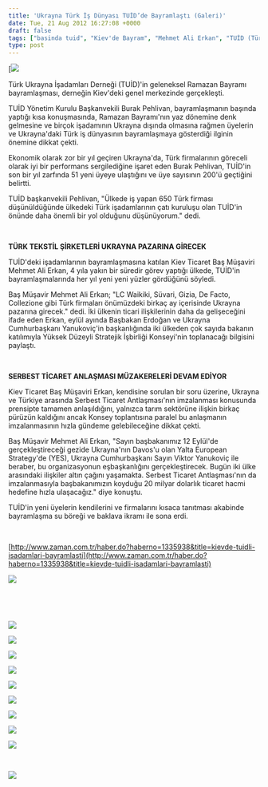 ```yaml
---
title: 'Ukrayna Türk İş Dünyası TUİD’de Bayramlaştı (Galeri)'
date: Tue, 21 Aug 2012 16:27:08 +0000
draft: false
tags: ["basinda tuid", "Kiev'de Bayram", "Mehmet Ali Erkan", "TUİD (Türk Ukrayna İşadamları Derneği)", "Ukrayna'da Bayram", "YES"]
type: post
---
```


[![](https://burakpehlivan.org/tuid_images/DSCF0980.jpg)

Türk Ukrayna İşadamları Derneği (TUİD)'in geleneksel Ramazan Bayramı bayramlaşması, derneğin Kiev'deki genel merkezinde gerçekleşti.

TUİD Yönetim Kurulu Başkanvekili Burak Pehlivan, bayramlaşmanın başında yaptığı kısa konuşmasında, Ramazan Bayramı'nın yaz dönemine denk gelmesine ve birçok işadamının Ukrayna dışında olmasına rağmen üyelerin ve Ukrayna'daki Türk iş dünyasının bayramlaşmaya gösterdiği ilginin önemine dikkat çekti.

Ekonomik olarak zor bir yıl geçiren Ukrayna'da, Türk firmalarının göreceli olarak iyi bir performans sergilediğine işaret eden Burak Pehlivan, TUİD'in son bir yıl zarfında 51 yeni üyeye ulaştığını ve üye sayısının 200'ü geçtiğini belirtti.

TUİD başkanvekili Pehlivan, "Ülkede iş yapan 650 Türk firması düşünüldüğünde ülkedeki Türk işadamlarının çatı kuruluşu olan TUİD'in önünde daha önemli bir yol olduğunu düşünüyorum." dedi.

 

**TÜRK TEKSTİL ŞİRKETLERİ UKRAYNA PAZARINA GİRECEK**

TUİD'deki işadamlarının bayramlaşmasına katılan Kiev Ticaret Baş Müşaviri Mehmet Ali Erkan, 4 yıla yakın bir süredir görev yaptığı ülkede, TUİD'in bayramlaşmalarında her yıl yeni yeni yüzler gördüğünü söyledi.

Baş Müşavir Mehmet Ali Erkan; "LC Waikiki, Süvari, Gizia, De Facto, Collezione gibi Türk firmaları önümüzdeki birkaç ay içerisinde Ukrayna pazarına girecek." dedi. İki ülkenin ticari ilişkilerinin daha da gelişeceğini ifade eden Erkan, eylül ayında Başbakan Erdoğan ve Ukrayna Cumhurbaşkanı Yanukoviç'in başkanlığında iki ülkeden çok sayıda bakanın katılımıyla Yüksek Düzeyli Stratejik İşbirliği Konseyi'nin toplanacağı bilgisini paylaştı.

 

**SERBEST TİCARET ANLAŞMASI MÜZAKERELERİ DEVAM EDİYOR**

Kiev Ticaret Baş Müşaviri Erkan, kendisine sorulan bir soru üzerine, Ukrayna ve Türkiye arasında Serbest Ticaret Antlaşması'nın imzalanması konusunda prensipte tamamen anlaşıldığını, yalnızca tarım sektörüne ilişkin birkaç pürüzün kaldığını ancak Konsey toplantısına paralel bu anlaşmanın imzalanmasının hızla gündeme gelebileceğine dikkat çekti.

Baş Müşavir Mehmet Ali Erkan, "Sayın başbakanımız 12 Eylül'de gerçekleştireceği gezide Ukrayna'nın Davos'u olan Yalta European Strategy'de (YES), Ukrayna Cumhurbaşkanı Sayın Viktor Yanukoviç ile beraber, bu organizasyonun eşbaşkanlığını gerçekleştirecek. Bugün iki ülke arasındaki ilişkiler altın çağını yaşamakta. Serbest Ticaret Antlaşması'nın da imzalanmasıyla başbakanımızın koyduğu 20 milyar dolarlık ticaret hacmi hedefine hızla ulaşacağız." diye konuştu.

TUİD'in yeni üyelerin kendilerini ve firmalarını kısaca tanıtması akabinde bayramlaşma su böreği ve baklava ikramı ile sona erdi.

 

[http://www.zaman.com.tr/haber.do?haberno=1335938&title=kievde-tuidli-isadamlari-bayramlasti](http://www.zaman.com.tr/haber.do?haberno=1335938&title=kievde-tuidli-isadamlari-bayramlasti)

![](https://lh4.googleusercontent.com/-mHfLiKjYr3U/UDOqVtWMtnI/AAAAAAAAAfo/G6mxH5GSJyg/s758/DSCF0949.JPG)

 

 

![](https://lh4.googleusercontent.com/-wMJhaCvjoOE/UDOqT-abLzI/AAAAAAAAAfU/b8RsihoT8m8/s758/DSCF0944.JPG)

![](https://lh4.googleusercontent.com/-0tOpH28E6T0/UDOqTwJnnkI/AAAAAAAAAfQ/4-AH2CmYuAQ/s758/DSCF0945.JPG)

![](https://lh3.googleusercontent.com/-EGr_shl9vNs/UDOqa546DoI/AAAAAAAAAgw/k00oxyZS84Q/s758/DSCF0958.JPG)

![](https://lh3.googleusercontent.com/-AgRZJzJTrjc/UDOqcg6zECI/AAAAAAAAAhU/mShppA829tM/s758/DSCF0962.JPG)

![](https://lh5.googleusercontent.com/-r-NDRcwUSHs/UDOqnE1__oI/AAAAAAAAAjw/R3UzGbbq-0w/s758/DSCF0980.JPG)

![](https://lh6.googleusercontent.com/-7B4i2Lh5DUI/UDOqom9qAYI/AAAAAAAAAkI/OBl3sCuUt0E/s758/DSCF0983.JPG)

![](https://lh6.googleusercontent.com/-wthvk6bc-CY/UDOqskviN_I/AAAAAAAAAlA/ns_nY2K7PxY/s758/DSCF0989.JPG)

![](https://lh6.googleusercontent.com/-eg-CxPIv87I/UDOqvd_jG2I/AAAAAAAAAlg/uEaZAaqwje0/s758/DSCF0993.JPG)

![](https://lh3.googleusercontent.com/-HLj0jCRwg3Y/UDOqvsKrczI/AAAAAAAAAlo/E3kziO7UkzM/s758/DSCF0995.JPG)

 

![](https://lh6.googleusercontent.com/-QgyrQd4Taak/UDOqy1sZX0I/AAAAAAAAAmc/N3XYoW4Ltj8/s758/DSCF1003.JPG)

 

 

